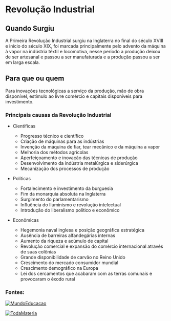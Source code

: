 # Revolução Industrial

## Quando Surgiu

A Primeira Revolução Industrial surgiu na Inglaterra no final do século XVIII e início do século XIX, foi marcada principalmente pelo advento da máquina à vapor na indústria têxtil e locomotiva, nesse período a produção deixou de ser artesanal e passou a ser manufaturada e a produção passou a ser em larga escala.

## Para que ou quem

Para inovações tecnológicas a serviço da produção, mão de obra disponível, estímulo ao livre comércio e capitais disponíveis para investimento.

### **Principais causas da Revolução Industrial**

* Científicas
    * Progresso técnico e científico
    * Criação de máquinas para as indústrias
    * Invenção da máquina de fiar, tear mecânico e da máquina a vapor
    * Melhoria dos métodos agrícolas
    * Aperfeiçoamento e inovação das técnicas de produção
    * Desenvolvimento da indústria metalúrgica e siderúrgica
    * Mecanização dos processos de produção

* Políticas
    * Fortalecimento e investimento da burguesia
    * Fim da monarquia absoluta na Inglaterra
    * Surgimento do parlamentarismo
    * Influência do Iluminismo e revolução intelectual
    * Introdução do liberalismo político e econômico

* Econômicas
    * Hegemonia naval inglesa e posição geográfica estratégica
    * Ausência de barreiras alfandegárias internas
    * Aumento da riqueza e acúmulo de capital
    * Revolução comercial e expansão do comércio internacional através de suas colônias
    * Grande disponibilidade de carvão no Reino Unido
    * Crescimento do mercado consumidor mundial
    * Crescimento demográfico na Europa
    * Lei dos cercamentos que acabaram com as terras comunais e provocaram o êxodo rural

### Fontes:

[![MundoEducacao](https://img.shields.io/badge/MundoEducação-yellow)](https://mundoeducacao.uol.com.br/geografia/revolucao-industrial-1.htm#:~:text=A%20Primeira%20Revolu%C3%A7%C3%A3o%20Industrial%20surgiu,a%20ser%20em%20larga%20escala.)


[![TodaMateria](https://img.shields.io/badge/TodaMateria-yellow)](https://www.todamateria.com.br/causas-da-revolucao-industrial/)